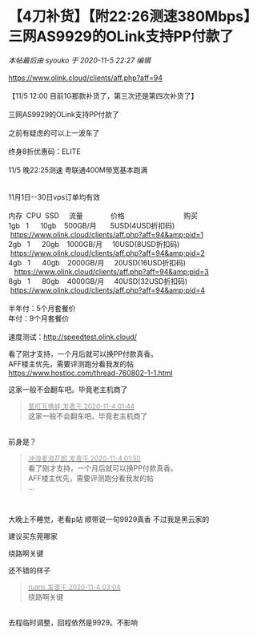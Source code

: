 # 【4刀补货】【附22:26测速380Mbps】三网AS9929的OLink支持PP付款了


<i class="pstatus"> 本帖最后由 syouko 于 2020-11-5 22:27 编辑 </i><br />
<br />
https://www.olink.cloud/clients/aff.php?aff=94<br />
<br />
【11/5 12:00 目前1G那款补货了，第三次还是第四次补货了】<br />
<br />
三网AS9929的OLink支持PP付款了<br />
<br />
之前有疑虑的可以上一波车了<br />
<br />
终身8折优惠码：ELITE<br />
<br />
11/5 晚22:25测速 粤联通400M带宽基本跑满<br />
<br />
<img id="aimg_nQROe" onclick="zoom(this, this.src, 0, 0, 0)" class="zoom" src="https://s1.ax1x.com/2020/11/05/BW8WEd.png" onmouseover="img_onmouseoverfunc(this)" onload="thumbImg(this)" border="0" alt="" /><br />
<br />
11月1日--30日vps订单均有效<br />
<br />
内存&nbsp;&nbsp;CPU&nbsp;&nbsp;SSD&nbsp; &nbsp;&nbsp;&nbsp;流量&nbsp; &nbsp;&nbsp; &nbsp;&nbsp; &nbsp;&nbsp; &nbsp;&nbsp;&nbsp;价格&nbsp; &nbsp;&nbsp; &nbsp;&nbsp; &nbsp;&nbsp; &nbsp;&nbsp; &nbsp;&nbsp; &nbsp;&nbsp; &nbsp;&nbsp; &nbsp;&nbsp; &nbsp;&nbsp; &nbsp;购买<br />
1gb&nbsp; &nbsp;1&nbsp; &nbsp;&nbsp; &nbsp;10gb&nbsp; &nbsp; 500GB/月&nbsp; &nbsp;&nbsp; &nbsp; 5USD(4USD折扣码)&nbsp; &nbsp;&nbsp; &nbsp;https://www.olink.cloud/clients/aff.php?aff=94&amp;pid=1<br />
2gb&nbsp; &nbsp;1&nbsp; &nbsp;&nbsp; &nbsp;20gb&nbsp; &nbsp; 1000GB/月&nbsp; &nbsp;&nbsp;&nbsp;10USD(8USD折扣码)&nbsp; &nbsp;&nbsp; &nbsp;https://www.olink.cloud/clients/aff.php?aff=94&amp;pid=2<br />
4gb&nbsp; &nbsp;1&nbsp; &nbsp;&nbsp; &nbsp;40gb&nbsp; &nbsp; 2000GB/月&nbsp; &nbsp;&nbsp;&nbsp;20USD(16USD折扣码)&nbsp; &nbsp;&nbsp;&nbsp;https://www.olink.cloud/clients/aff.php?aff=94&amp;pid=3<br />
8gb&nbsp; &nbsp;1&nbsp; &nbsp;&nbsp; &nbsp;80gb&nbsp; &nbsp; 4000GB/月&nbsp; &nbsp;&nbsp;&nbsp;40USD(32USD折扣码)&nbsp; &nbsp;&nbsp; &nbsp;https://www.olink.cloud/clients/aff.php?aff=94&amp;pid=4<br />
<br />
半年付：5个月套餐价<br />
年付：9个月套餐价<br />
<br />
速度测试：http://speedtest.olink.cloud/

看了刚才支持，一个月后就可以换PP付款真香。<br />
AFF楼主优先，需要评测跑分看我发的帖<br />
<a href="https://www.hostloc.com/thread-760802-1-1.html" target="_blank">https://www.hostloc.com/thread-760802-1-1.html</a><img id="aimg_rZC0A" onclick="zoom(this, this.src, 0, 0, 0)" class="zoom" src="https://cdn.jsdelivr.net/gh/hishis/forum-master/public/images/patch.gif" onmouseover="img_onmouseoverfunc(this)" onload="thumbImg(this)" border="0" alt="" />

这家一般不会翻车吧。毕竟老主机商了

<div class="quote"><blockquote><font size="2"><a href="https://www.hostloc.com/forum.php?mod=redirect&amp;goto=findpost&amp;pid=9399232&amp;ptid=762114" target="_blank"><font color="#999999">茎肛互撸娃 发表于 2020-11-4 01:44</font></a></font><br />
这家一般不会翻车吧。毕竟老主机商了</blockquote></div><br />
前身是？

<div class="quote"><blockquote><font size="2"><a href="https://www.hostloc.com/forum.php?mod=redirect&amp;goto=findpost&amp;pid=9399237&amp;ptid=762114" target="_blank"><font color="#999999">冲浪麦浪花郎 发表于 2020-11-4 01:50</font></a></font><br />
看了刚才支持，一个月后就可以换PP付款真香。<br />
AFF楼主优先，需要评测跑分看我发的帖<br />
 ...</blockquote></div><br />
<img src="static/image/smiley/default/shy.gif" smilieid="8" border="0" alt="" /><img src="static/image/smiley/default/shy.gif" smilieid="8" border="0" alt="" /><img src="static/image/smiley/default/shy.gif" smilieid="8" border="0" alt="" />

大晚上不睡觉，老看p站 顺带说一句9929真香 不过我是黑云家的

建议买东莞哪家

绕路啊关键

还不错的样子

<div class="quote"><blockquote><font size="2"><a href="https://www.hostloc.com/forum.php?mod=redirect&amp;goto=findpost&amp;pid=9399284&amp;ptid=762114" target="_blank"><font color="#999999">ruans 发表于 2020-11-4 03:04</font></a></font><br />
绕路啊关键</blockquote></div><br />
去程临时调整，回程依然是9929。不影响
